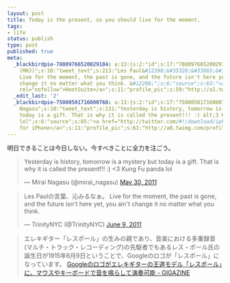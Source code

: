 ```yaml
---
layout: post
title: Today is the present, so you should live for the moment.
tags:
- life
status: publish
type: post
published: true
meta:
  _blackbirdpie-78809766520029184: a:13:{s:2:"id";s:17:"78809766520029184";s:11:"screen_name";s:10:"TrinityNYC";s:9:"real_name";s:16:"TrinityNYC
    (MHJ)";s:10:"tweet_text";s:213:"Les Paul&#12398;&#35328;&#33865;&#12289;&#27777;&#12415;&#12427;&#12394;&#12353;&#12290;
    Live for the moment, the past is gone, and the future isn't here yet, you ain't
    change it no matter what you think. &#12288;";s:6:"source";s:63:"<a href="http://www.hootsuite.com"
    rel="nofollow">HootSuite</a>";s:11:"profile_pic";s:59:"http://a1.twimg.com/profile_images/765847020/owl_normal.jpg";s:16:"profile_bg_color";s:6:"352726";s:15:"profile_bg_tile";s:1:"1";s:16:"profile_bg_image";s:47:"http://a1.twimg.com/images/themes/theme5/bg.gif";s:18:"profile_text_color";s:6:"3E4415";s:18:"profile_link_color";s:6:"D02B55";s:10:"time_stamp";s:10:"1307624687";s:10:"utc_offset";s:6:"-18000";}
  _edit_last: '2'
  _blackbirdpie-75000501716000768: a:13:{s:2:"id";s:17:"75000501716000768";s:11:"screen_name";s:12:"mirai_nagasu";s:9:"real_name";s:12:"Mirai
    Nagasu";s:10:"tweet_text";s:131:"Yesterday is history, tomorrow is a mystery but
    today is a gift. That is why it is called the present!!! :) &lt;3 Kung Fu panda
    lol";s:6:"source";s:85:"<a href="http://twitter.com/#!/download/iphone" rel="nofollow">Twitter
    for iPhone</a>";s:11:"profile_pic";s:61:"http://a0.twimg.com/profile_images/674866474/miiii_normal.jpg";s:16:"profile_bg_color";s:6:"C0DEED";s:15:"profile_bg_tile";s:1:"1";s:16:"profile_bg_image";s:66:"http://a2.twimg.com/profile_background_images/72342556/finally.jpg";s:18:"profile_text_color";s:6:"333333";s:18:"profile_link_color";s:6:"0084B4";s:10:"time_stamp";s:10:"1306716487";s:10:"utc_offset";s:6:"-28800";}
---
```

明日できることは今日しない。今すべきことに全力を注ごう。
<blockquote class="twitter-tweet">Yesterday is history, tomorrow is a mystery but today is a gift. That is why it is called the present!!! :) &lt;3 Kung Fu panda lol

— Mirai Nagasu (@mirai_nagasu) <a href="https://twitter.com/mirai_nagasu/status/75000501716000768" data-datetime="2011-05-30T00:48:07+00:00">May 30, 2011</a></blockquote>
<script charset="utf-8" type="text/javascript" src="//platform.twitter.com/widgets.js"></script>
<blockquote class="twitter-tweet">Les Paulの言葉、沁みるなぁ。 Live for the moment, the past is gone, and the future isn't here yet, you ain't change it no matter what you think.

— TrinityNYC (@TrinityNYC) <a href="https://twitter.com/TrinityNYC/status/78809766520029184" data-datetime="2011-06-09T13:04:47+00:00">June 9, 2011</a></blockquote>
<!--more-->
<blockquote>エレキギター「レスポール」の生みの親であり、音楽における多重録音(マルチ・トラック・レコーディング)の先駆者でもあるレス・ポール氏の誕生日が1915年6月9日ということで、Googleのロゴが「レスポール」になっています。
<a href="http://gigazine.net/news/20110609_google_gibson_les_paul/">Googleのロゴがエレキギターの王道モデル「レスポール」に、マウスやキーボードで音を鳴らして演奏可能 - GIGAZINE</a></blockquote>
